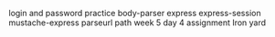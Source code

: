 login and password practice
body-parser express express-session mustache-express parseurl path
week 5 day 4 assignment Iron yard
